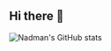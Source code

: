## Hi there 👋
![Nadman's GitHub stats](https://github-readme-stats.vercel.app/api?username=anuraghazra&show_icons=true&theme=radical)
<!--
**NadmanFaisal/NadmanFaisal** is a ✨ _special_ ✨ repository because its `README.md` (this file) appears on your GitHub profile.

Here are some ideas to get you started:

- 🔭 I’m currently working on ...
- 🌱 I’m currently learning ...
- 👯 I’m looking to collaborate on ...
- 🤔 I’m looking for help with ...
- 💬 Ask me about ...
- 📫 How to reach me: ...
- 😄 Pronouns: ...
- ⚡ Fun fact: ...
-->
